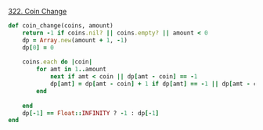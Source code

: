 [322. Coin Change](https://leetcode.com/problems/coin-change/)

```ruby
def coin_change(coins, amount)
    return -1 if coins.nil? || coins.empty? || amount < 0
    dp = Array.new(amount + 1, -1)
    dp[0] = 0
    
    coins.each do |coin|
        for amt in 1..amount
            next if amt < coin || dp[amt - coin] == -1
            dp[amt] = dp[amt - coin] + 1 if dp[amt] == -1 || dp[amt - coin] + 1 < dp[amt]
        end
        
    end
    dp[-1] == Float::INFINITY ? -1 : dp[-1]
end
```